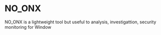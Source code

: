 # NO_ONX
NO_ONX is a lightweight tool but useful to analysis, investigattion, security monitoring for Window
